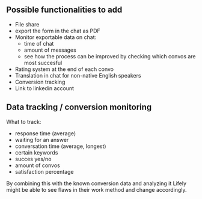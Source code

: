 ## Possible functionalities to add

- File share
- export the form in the chat as PDF
- Monitor exportable data on chat:
  - time of chat
  - amount of messages
  - see how the process can be improved by checking which convos are most succesful
- Rating system at the end of each convo
- Translation in chat for non-native English speakers
- Conversion tracking
- Link to linkedin account

## Data tracking / conversion monitoring

What to track:

- response time (average)
- waiting for an answer
- conversation time (average, longest)
- certain keywords
- succes yes/no
- amount of convos
- satisfaction percentage

By combining this with the known conversion data and analyzing it Lifely might be able to see flaws in their work method and change accordingly.